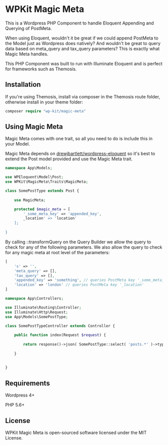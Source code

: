 # WPKit Magic Meta

This is a Wordpress PHP Component to handle Eloquent Appending and Querying of PostMeta.

When using Eloquent, wouldn't it be great if we could append PostMeta to the Model just as Wordpress does natively? And wouldn't be great to query data based on meta_query and tax_query parameters? This is exactly what Magic Meta handles.

This PHP Component was built to run with Illuminate Eloquent and is perfect for frameworks such as Themosis.

## Installation

If you're using Themosis, install via composer in the Themosis route folder, otherwise install in your theme folder:

```php
composer require "wp-kit/magic-meta"
```


## Using Magic Meta

Magic Meta comes with one trait, so all you need to do is include this in your Model. 

Magic Meta depends on [drewjbartlett/wordpress-eloquent](https://github.com/drewjbartlett/wordpress-eloquent) so it's best to extend the Post model provided and use the Magic Meta trait.

```php
namespace App\Models;

use WPEloquent\Model\Post;
use WPKit\MagicMeta\Traits\MagicMeta;

class SomePostType extends Post {
	
	use MagicMeta;

	protected $magic_meta = [
		'_some_meta_key' => 'appended_key',
		_location' => 'location'
	];
	
}
```

By calling ::transformQuery on the Query Builder we allow the query to check for any of the following parameters. We also allow the query to check for any magic meta at root level of the parameters:

```php
[
	's' => '',
	'meta_query' => [],
	'tax_query' => [],
	'appended_key' => 'something', // queries PostMeta key '_some_meta_key'
	'location' => 'london' // queries PostMeta key '_location'
]
```

```php
namespace App\Controllers;

use Illuminate\Routing\Controller;
use Illuminate\Http\Request;
use App\Models\SomePostType;

class SomePostTypeController extends Controller {
	
	public function index(Request $request) {
	
		return response()->json( SomePostType::select( 'posts.*' )->type( 'some_type' )->transformQuery( $request ) );
		
	}
		 
	
}
```

## Requirements

Wordpress 4+

PHP 5.6+

## License

WPKit Magic Meta is open-sourced software licensed under the MIT License.